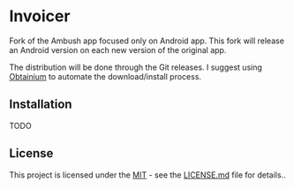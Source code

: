 # Invoicer

Fork of the Ambush app focused only on Android app.
This fork will release an Android version on each new version of the original app.

The distribution will be done through the Git releases. I suggest using [Obtainium](https://github.com/ImranR98/Obtainium) to automate the download/install process.

## Installation

TODO

## License

This project is licensed under the [MIT](LICENSE.md) - see the [LICENSE.md](LICENSE.md) file for details..


[//]: # (dart run build_runner build)

[//]: # (dart run build_runner watch)
